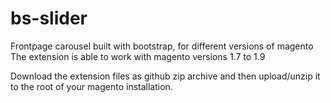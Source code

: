 # bs-slider
Frontpage carousel built with bootstrap, for different versions of magento
The extension is able to work with magento versions 1.7 to 1.9

Download the extension files as github zip archive and then upload/unzip it to the root of your magento installation.

